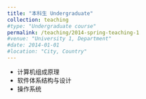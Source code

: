 ```yaml
---
title: "本科生 Undergraduate"
collection: teaching
#type: "Undergraduate course"
permalink: /teaching/2014-spring-teaching-1
#venue: "University 1, Department"
#date: 2014-01-01
#location: "City, Country"
---
```

- 计算机组成原理
- 软件体系结构与设计
- 操作系统
